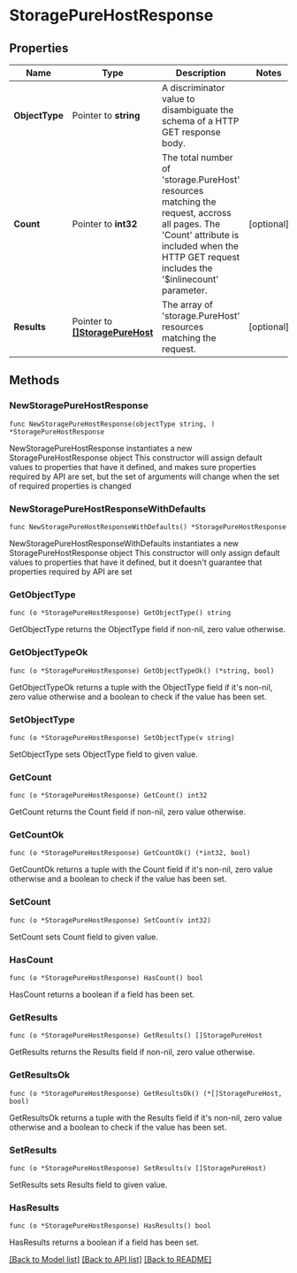 # StoragePureHostResponse

## Properties

Name | Type | Description | Notes
------------ | ------------- | ------------- | -------------
**ObjectType** | Pointer to **string** | A discriminator value to disambiguate the schema of a HTTP GET response body. | 
**Count** | Pointer to **int32** | The total number of &#39;storage.PureHost&#39; resources matching the request, accross all pages. The &#39;Count&#39; attribute is included when the HTTP GET request includes the &#39;$inlinecount&#39; parameter. | [optional] 
**Results** | Pointer to [**[]StoragePureHost**](storage.PureHost.md) | The array of &#39;storage.PureHost&#39; resources matching the request. | [optional] 

## Methods

### NewStoragePureHostResponse

`func NewStoragePureHostResponse(objectType string, ) *StoragePureHostResponse`

NewStoragePureHostResponse instantiates a new StoragePureHostResponse object
This constructor will assign default values to properties that have it defined,
and makes sure properties required by API are set, but the set of arguments
will change when the set of required properties is changed

### NewStoragePureHostResponseWithDefaults

`func NewStoragePureHostResponseWithDefaults() *StoragePureHostResponse`

NewStoragePureHostResponseWithDefaults instantiates a new StoragePureHostResponse object
This constructor will only assign default values to properties that have it defined,
but it doesn't guarantee that properties required by API are set

### GetObjectType

`func (o *StoragePureHostResponse) GetObjectType() string`

GetObjectType returns the ObjectType field if non-nil, zero value otherwise.

### GetObjectTypeOk

`func (o *StoragePureHostResponse) GetObjectTypeOk() (*string, bool)`

GetObjectTypeOk returns a tuple with the ObjectType field if it's non-nil, zero value otherwise
and a boolean to check if the value has been set.

### SetObjectType

`func (o *StoragePureHostResponse) SetObjectType(v string)`

SetObjectType sets ObjectType field to given value.


### GetCount

`func (o *StoragePureHostResponse) GetCount() int32`

GetCount returns the Count field if non-nil, zero value otherwise.

### GetCountOk

`func (o *StoragePureHostResponse) GetCountOk() (*int32, bool)`

GetCountOk returns a tuple with the Count field if it's non-nil, zero value otherwise
and a boolean to check if the value has been set.

### SetCount

`func (o *StoragePureHostResponse) SetCount(v int32)`

SetCount sets Count field to given value.

### HasCount

`func (o *StoragePureHostResponse) HasCount() bool`

HasCount returns a boolean if a field has been set.

### GetResults

`func (o *StoragePureHostResponse) GetResults() []StoragePureHost`

GetResults returns the Results field if non-nil, zero value otherwise.

### GetResultsOk

`func (o *StoragePureHostResponse) GetResultsOk() (*[]StoragePureHost, bool)`

GetResultsOk returns a tuple with the Results field if it's non-nil, zero value otherwise
and a boolean to check if the value has been set.

### SetResults

`func (o *StoragePureHostResponse) SetResults(v []StoragePureHost)`

SetResults sets Results field to given value.

### HasResults

`func (o *StoragePureHostResponse) HasResults() bool`

HasResults returns a boolean if a field has been set.


[[Back to Model list]](../README.md#documentation-for-models) [[Back to API list]](../README.md#documentation-for-api-endpoints) [[Back to README]](../README.md)


